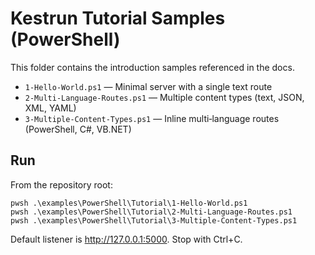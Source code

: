 # Kestrun Tutorial Samples (PowerShell)

This folder contains the introduction samples referenced in the docs.

- `1-Hello-World.ps1` — Minimal server with a single text route
- `2-Multi-Language-Routes.ps1` — Multiple content types (text, JSON, XML, YAML)
- `3-Multiple-Content-Types.ps1` — Inline multi‑language routes (PowerShell, C#, VB.NET)

## Run

From the repository root:

```pwsh
pwsh .\examples\PowerShell\Tutorial\1-Hello-World.ps1
pwsh .\examples\PowerShell\Tutorial\2-Multi-Language-Routes.ps1
pwsh .\examples\PowerShell\Tutorial\3-Multiple-Content-Types.ps1
```

Default listener is <http://127.0.0.1:5000>. Stop with Ctrl+C.
